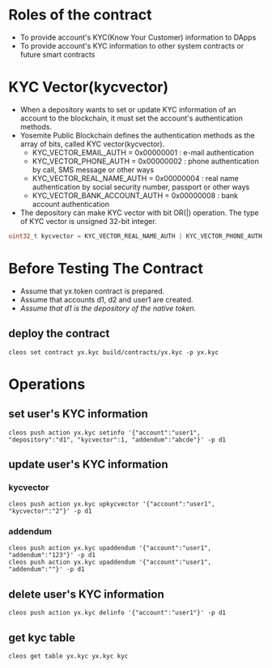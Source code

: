 # Roles of the contract
* To provide account's KYC(Know Your Customer) information to DApps
* To provide account's KYC information to other system contracts or future smart contracts

# KYC Vector(kycvector)
* When a depository wants to set or update KYC information of an account to the blockchain, it must set the account's authentication methods.
* Yosemite Public Blockchain defines the authentication methods as the array of bits, called KYC vector(kycvector).
   * KYC_VECTOR_EMAIL_AUTH = 0x00000001 : e-mail authentication
   * KYC_VECTOR_PHONE_AUTH = 0x00000002 : phone authentication by call, SMS message or other ways
   * KYC_VECTOR_REAL_NAME_AUTH = 0x00000004 : real name authentication by social security number, passport or other ways
   * KYC_VECTOR_BANK_ACCOUNT_AUTH = 0x00000008 : bank account authentication
* The depository can make KYC vector with bit OR(|) operation. The type of KYC vector is unsigned 32-bit integer.
```c
uint32_t kycvector = KYC_VECTOR_REAL_NAME_AUTH | KYC_VECTOR_PHONE_AUTH;
```

# Before Testing The Contract
* Assume that yx.token contract is prepared.
* Assume that accounts d1, d2 and user1 are created.
* *Assume that d1 is the depository of the native token.*

## deploy the contract
`cleos set contract yx.kyc build/contracts/yx.kyc -p yx.kyc`

# Operations

## set user's KYC information
```
cleos push action yx.kyc setinfo '{"account":"user1", "depository":"d1", "kycvector":1, "addendum":"abcde"}' -p d1
```

## update user's KYC information
### kycvector
```
cleos push action yx.kyc upkycvector '{"account":"user1", "kycvector":"2"}' -p d1
```
### addendum
```
cleos push action yx.kyc upaddendum '{"account":"user1", "addendum":"123"}' -p d1
cleos push action yx.kyc upaddendum '{"account":"user1", "addendum":""}' -p d1
```

## delete user's KYC information
```
cleos push action yx.kyc delinfo '{"account":"user1"}' -p d1
```

## get kyc table
```
cleos get table yx.kyc yx.kyc kyc
```